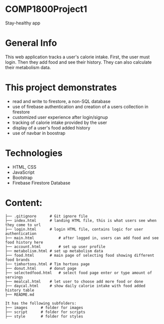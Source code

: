 # COMP1800Project1
Stay-healthy app

# General Info
This web application tracks a user's calorie intake. 
First, the user must login. 
Then they add food and see their history.
They can also calculate their metabolism data.

# This project demonstrates
* read and write to firestore, a non-SQL database
* use of firebase authentication and creation of a users collection in firestore
* customized user experience after login/signup
* tracking of calorie intake provided by the user
* display of a user's food added history
* use of navbar in boostrap


# Technologies
* HTML, CSS
* JavaScript
* Bootstrap
* Firebase Firestore Database


# Content:
```
├── .gitignore		# Git ignore file
├── index.html		# landing HTML file, this is what users see when they come to url
├── login.html		# login HTML file, contains logic for user authentication
├── main.html	        # after logged in, users can add food and see food history here
├── account.html        # set up user profile
├── metabolism.html	# set up metabolism data
├── food.html		# main page of selecting food showing different food brands
├── timhortons.html	# Tim hortons page
├── donut.html		# donut page
├── selectedfood.html	# select food page enter or type amount of servings
├── mealcal.html	# let user to choose add more food or done
├── daycal.html		# show daily calorie intake with food added history table
├── README.md

It has the following subfolders:
├── images		# folder for images
├── script		# folder for scripts
├── style		# folder for styles
```
